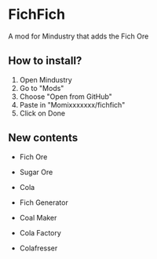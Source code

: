 # FichFich
A mod for Mindustry that adds the Fich Ore

## How to install?
 1. Open Mindustry
 2. Go to "Mods"
 3. Choose "Open from GitHub"
 4. Paste in "Momixxxxxxx/fichfich"
 5. Click on Done

## New contents
- Fich Ore
- Sugar Ore

- Cola

- Fich Generator
- Coal Maker
- Cola Factory

- Colafresser
